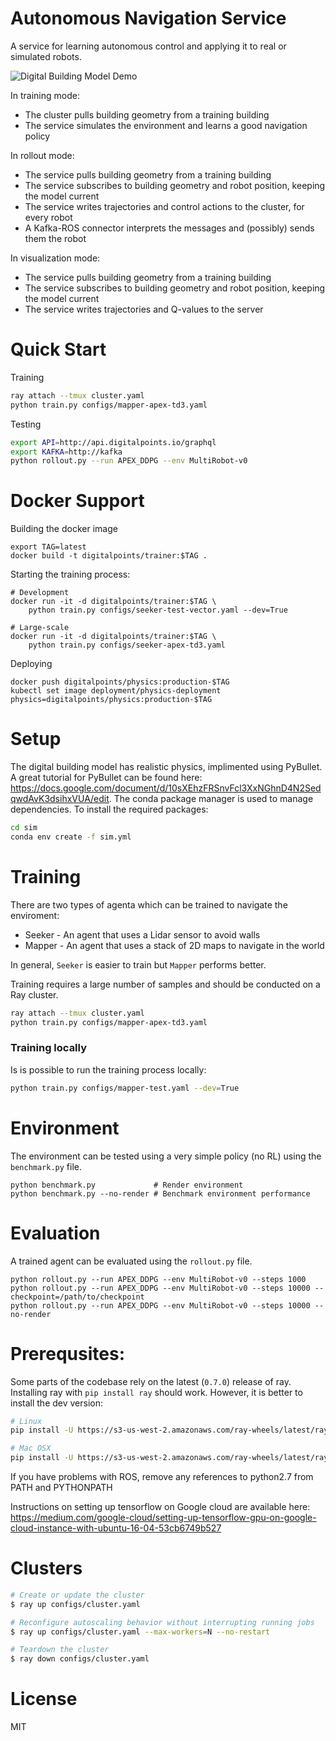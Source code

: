 # Autonomous Navigation Service

A service for learning autonomous control and applying it to real or simulated robots.

![Digital Building Model Demo](https://raw.githubusercontent.com/maxkferg/dbm/master/src/assets/results/readme.gif)

In training mode:
- The cluster pulls building geometry from a training building
- The service simulates the environment and learns a good navigation policy

In rollout mode:
- The service pulls building geometry from a training building
- The service subscribes to building geometry and robot position, keeping the model current
- The service writes trajectories and control actions to the cluster, for every robot
- A Kafka-ROS connector interprets the messages and (possibly) sends them the robot

In visualization mode:
- The service pulls building geometry from a training building
- The service subscribes to building geometry and robot position, keeping the model current
- The service writes trajectories and Q-values to the server

# Quick Start

Training
```sh
ray attach --tmux cluster.yaml
python train.py configs/mapper-apex-td3.yaml
```

Testing
```sh
export API=http://api.digitalpoints.io/graphql
export KAFKA=http://kafka
python rollout.py --run APEX_DDPG --env MultiRobot-v0
```


# Docker Support

Building the docker image
```
export TAG=latest
docker build -t digitalpoints/trainer:$TAG .
```

Starting the training process:
```
# Development
docker run -it -d digitalpoints/trainer:$TAG \
	python train.py configs/seeker-test-vector.yaml --dev=True

# Large-scale
docker run -it -d digitalpoints/trainer:$TAG \
	python train.py configs/seeker-apex-td3.yaml
```

Deploying
```
docker push digitalpoints/physics:production-$TAG
kubectl set image deployment/physics-deployment physics=digitalpoints/physics:production-$TAG
```



# Setup
The digital building model has realistic physics, implimented using PyBullet. A great tutorial for
PyBullet can be found here: https://docs.google.com/document/d/10sXEhzFRSnvFcl3XxNGhnD4N2SedqwdAvK3dsihxVUA/edit.
The conda package manager is used to manage dependencies. To install the required packages:

```sh
cd sim
conda env create -f sim.yml
```

# Training
There are two types of agenta which can be trained to navigate the enviroment:
* Seeker - An agent that uses a Lidar sensor to avoid walls
* Mapper - An agent that uses a stack of 2D maps to navigate in the world

In general, `Seeker` is easier to train but `Mapper` performs better. 

Training requires a large number of samples and should be conducted on a Ray cluster.
```sh
ray attach --tmux cluster.yaml
python train.py configs/mapper-apex-td3.yaml
```

### Training locally
Is is possible to run the training process locally:
```sh
python train.py configs/mapper-test.yaml --dev=True
```

# Environment
The environment can be tested using a very simple policy (no RL) using the `benchmark.py` file.
```
python benchmark.py             # Render environment
python benchmark.py --no-render # Benchmark environment performance
```

# Evaluation
A trained agent can be evaluated using the `rollout.py` file.
```
python rollout.py --run APEX_DDPG --env MultiRobot-v0 --steps 1000
python rollout.py --run APEX_DDPG --env MultiRobot-v0 --steps 10000 --checkpoint=/path/to/checkpoint
python rollout.py --run APEX_DDPG --env MultiRobot-v0 --steps 10000 --no-render
```

# Prerequsites:
Some parts of the codebase rely on the latest (`0.7.0`) release of ray. Installing ray with `pip install ray` should work. However, it is better to install the dev version:

```sh
# Linux
pip install -U https://s3-us-west-2.amazonaws.com/ray-wheels/latest/ray-0.7.0.dev0-cp36-cp36m-manylinux1_x86_64.whl

# Mac OSX
pip install -U https://s3-us-west-2.amazonaws.com/ray-wheels/latest/ray-0.7.0.dev0-cp36-cp36m-macosx_10_6_intel.whl
```

If you have problems with ROS, remove any references to python2.7 from PATH and PYTHONPATH


Instructions on setting up tensorflow on Google cloud are available here:
https://medium.com/google-cloud/setting-up-tensorflow-gpu-on-google-cloud-instance-with-ubuntu-16-04-53cb6749b527

# Clusters
```sh
# Create or update the cluster
$ ray up configs/cluster.yaml

# Reconfigure autoscaling behavior without interrupting running jobs
$ ray up configs/cluster.yaml --max-workers=N --no-restart

# Teardown the cluster
$ ray down configs/cluster.yaml
```

# License
MIT